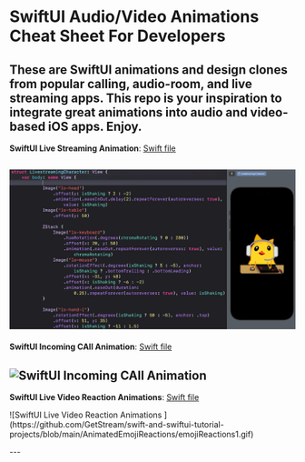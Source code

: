 # SwiftUI Audio/Video Animations Cheat Sheet For Developers

## These are SwiftUI animations and design clones from popular calling, audio-room, and live streaming apps. This repo is your inspiration to integrate great animations into audio and video-based iOS apps. Enjoy.

**SwiftUI Live Streaming Animation**: [Swift file]()

![SwiftUI Live Streaming Animation](https://github.com/GetStream/SwiftUI-open-audio-video-animations/blob/main/imagePreviews/livestreamCharacter.gif)
---

**SwiftUI Incoming CAll Animation**: [Swift file](#)

![SwiftUI Incoming CAll Animation](https://github.com/GetStream/SwiftUICallingAnimationsKit/blob/main/imagePreviews/incomingCall1.gif)
---

**SwiftUI Live Video Reaction Animations**: [Swift file](https://github.com/GetStream/swift-and-swiftui-tutorial-projects/tree/main/AnimatedEmojiReactions)

<p text-align: "center">![SwiftUI Live Video Reaction Animations ](https://github.com/GetStream/swift-and-swiftui-tutorial-projects/blob/main/AnimatedEmojiReactions/emojiReactions1.gif)</p>
---
